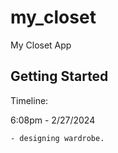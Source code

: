 # my_closet

My Closet App

## Getting Started

Timeline: 

6:08pm - 2/27/2024

    - designing wardrobe.